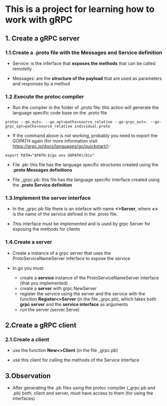 # This is a project for learning how to work with gRPC

## 1. Create a gRPC server

### 1.1.Create a .proto file with the Messages and Service definition

* Service: is the inferface that **exposes the methods** that can be called remotelly

* Messages: are the **structure of the payload** that are used as parameters and responses by a method 

### 1.2.Execute the protoc compiler

* Run the compiler in the folder of .proto file: this action will generate the language specific code base on the .proto file

```
protoc --go_out=. --go_opt=paths=source_relative --go-grpc_out=. --go-grpc_opt=paths=source_relative individual.proto
```

* If the command above is not working, probably you need to export the GOPATH again (for more information visit https://grpc.io/docs/languages/go/quickstart/):

```
export PATH="$PATH:$(go env GOPATH)/bin"
```


* File .pb: this file has the language specific structures created using the **.proto Messages definitions**

* File _grpc.pb: this file has the language specific interface created using the **.proto Service definition**

### 1.3.Implement the server interface

* In the _grpc.pb file there is an inteface with name **<<ProtoServiceName>>Server**, where **<<ProtoServiceName>>** is the name of the service defined in the .proto file. 

* This interface must be implemented and is used by grpc Server for exposing the methods for clients

### 1.4.Create a server

* Create a instance of a grpc server that uses the ProtoServiceNameServer inferface to expose the service

* In go you must:
    * create a **service** instance of the ProtoServiceNameServer interface (that you implemented)
    * create a **server** with grpc.NewServer
    * register the service using the server and the service with the function **Register<<ProtoServiceName>>Server** (in the file _grpc.pb), which takes both **grpc server** and the **service interface** as arguments
    * run the server (server.Serve)

## 2.Create a gRPC client

### 2.1.Create a client

* use the function **New<<ProtoServiceName>>Client** (in the file _grpc.pb)

* use this client for calling the methods of the Service interface


## 3.Observation

* After generating the .pb files using the protoc compiler (_grpc.pb and .pb) both, client and server, must have access to them (for using the interfaces)